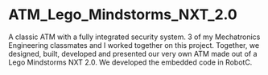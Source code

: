 ATM_Lego_Mindstorms_NXT_2.0
===========================

A classic ATM with a fully integrated security system. 3 of my Mechatronics Engineering classmates and I worked together on this project. Together, we designed, built, developed and presented our very own ATM made out of a Lego Mindstorms NXT 2.0. We developed the embedded code in RobotC.
